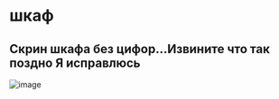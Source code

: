 # шкаф 

## Скрин шкафа без цифор...Извините что так поздно Я исправлюсь
![image](https://github.com/Xmmmmm000/2laba/assets/156674182/81fdafd2-1dcc-4212-9bfb-19d5c0762dd2)


